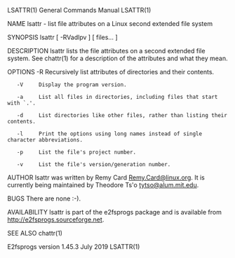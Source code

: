 LSATTR(1)                                                                                  General Commands Manual                                                                                  LSATTR(1)

NAME
       lsattr - list file attributes on a Linux second extended file system

SYNOPSIS
       lsattr [ -RVadlpv ] [ files...  ]

DESCRIPTION
       lsattr lists the file attributes on a second extended file system.  See chattr(1) for a description of the attributes and what they mean.

OPTIONS
       -R     Recursively list attributes of directories and their contents.

       -V     Display the program version.

       -a     List all files in directories, including files that start with `.'.

       -d     List directories like other files, rather than listing their contents.

       -l     Print the options using long names instead of single character abbreviations.

       -p     List the file's project number.

       -v     List the file's version/generation number.

AUTHOR
       lsattr was written by Remy Card <Remy.Card@linux.org>.  It is currently being maintained by Theodore Ts'o <tytso@alum.mit.edu>.

BUGS
       There are none :-).

AVAILABILITY
       lsattr is part of the e2fsprogs package and is available from http://e2fsprogs.sourceforge.net.

SEE ALSO
       chattr(1)

E2fsprogs version 1.45.3                                                                          July 2019                                                                                         LSATTR(1)
